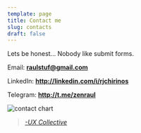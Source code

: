 ```yaml
---
template: page
title: Contact me
slug: contacts
draft: false
---
```

Lets be honest... Nobody like submit forms.

Email: **[raulstuf@gmail.com](mailto:raulstuf@gmail.com)**

LinkedIn: **http://linkedin.com/i/rjchirinos**

Telegram: **http://t.me/zenraul**

![contact chart](/media/1_g5bew_a7ngvj3acpd4bdsq.jpeg "-UX Collective")

> *[\-UX Collective](https://uxdesign.cc/your-users-do-not-trust-contact-forms-but-what-do-they-use-instead-a89bee668e48)*
